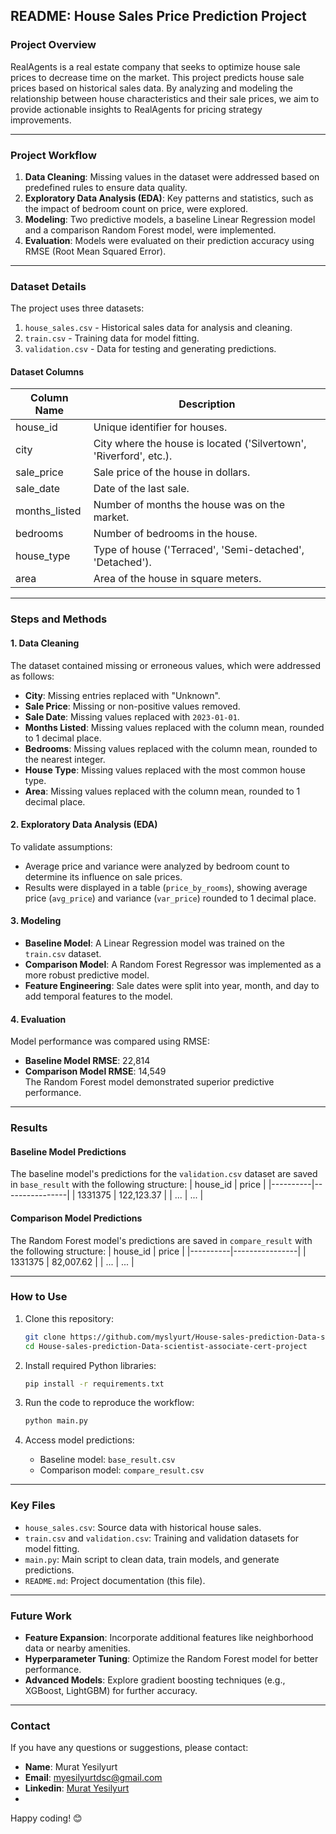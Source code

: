 ## README: House Sales Price Prediction Project

### **Project Overview**
RealAgents is a real estate company that seeks to optimize house sale prices to decrease time on the market. This project predicts house sale prices based on historical sales data. By analyzing and modeling the relationship between house characteristics and their sale prices, we aim to provide actionable insights to RealAgents for pricing strategy improvements.

---

### **Project Workflow**
1. **Data Cleaning**: Missing values in the dataset were addressed based on predefined rules to ensure data quality.
2. **Exploratory Data Analysis (EDA)**: Key patterns and statistics, such as the impact of bedroom count on price, were explored.
3. **Modeling**: Two predictive models, a baseline Linear Regression model and a comparison Random Forest model, were implemented.
4. **Evaluation**: Models were evaluated on their prediction accuracy using RMSE (Root Mean Squared Error).

---

### **Dataset Details**
The project uses three datasets:
1. `house_sales.csv` - Historical sales data for analysis and cleaning.
2. `train.csv` - Training data for model fitting.
3. `validation.csv` - Data for testing and generating predictions.

#### **Dataset Columns**
| Column Name     | Description                                                                 |
|------------------|-----------------------------------------------------------------------------|
| house_id         | Unique identifier for houses.                                              |
| city             | City where the house is located ('Silvertown', 'Riverford', etc.).         |
| sale_price       | Sale price of the house in dollars.                                        |
| sale_date        | Date of the last sale.                                                     |
| months_listed    | Number of months the house was on the market.                              |
| bedrooms         | Number of bedrooms in the house.                                           |
| house_type       | Type of house ('Terraced', 'Semi-detached', 'Detached').                   |
| area             | Area of the house in square meters.                                        |

---

### **Steps and Methods**

#### **1. Data Cleaning**
The dataset contained missing or erroneous values, which were addressed as follows:
- **City**: Missing entries replaced with "Unknown".
- **Sale Price**: Missing or non-positive values removed.
- **Sale Date**: Missing values replaced with `2023-01-01`.
- **Months Listed**: Missing values replaced with the column mean, rounded to 1 decimal place.
- **Bedrooms**: Missing values replaced with the column mean, rounded to the nearest integer.
- **House Type**: Missing values replaced with the most common house type.
- **Area**: Missing values replaced with the column mean, rounded to 1 decimal place.

#### **2. Exploratory Data Analysis (EDA)**
To validate assumptions:
- Average price and variance were analyzed by bedroom count to determine its influence on sale prices.
- Results were displayed in a table (`price_by_rooms`), showing average price (`avg_price`) and variance (`var_price`) rounded to 1 decimal place.

#### **3. Modeling**
- **Baseline Model**: A Linear Regression model was trained on the `train.csv` dataset.
- **Comparison Model**: A Random Forest Regressor was implemented as a more robust predictive model.
- **Feature Engineering**: Sale dates were split into year, month, and day to add temporal features to the model.

#### **4. Evaluation**
Model performance was compared using RMSE:
- **Baseline Model RMSE**: 22,814
- **Comparison Model RMSE**: 14,549  
The Random Forest model demonstrated superior predictive performance.

---

### **Results**
#### **Baseline Model Predictions**
The baseline model's predictions for the `validation.csv` dataset are saved in `base_result` with the following structure:
| house_id | price          |
|----------|----------------|
| 1331375  | 122,123.37     |
| ...      | ...            |

#### **Comparison Model Predictions**
The Random Forest model's predictions are saved in `compare_result` with the following structure:
| house_id | price          |
|----------|----------------|
| 1331375  | 82,007.62      |
| ...      | ...            |

---

### **How to Use**
1. Clone this repository:  
   ```bash
   git clone https://github.com/myslyurt/House-sales-prediction-Data-scientist-associate-cert-project.git
   cd House-sales-prediction-Data-scientist-associate-cert-project
   ```

2. Install required Python libraries:  
   ```bash
   pip install -r requirements.txt
   ```

3. Run the code to reproduce the workflow:
   ```bash
   python main.py
   ```

4. Access model predictions:
   - Baseline model: `base_result.csv`
   - Comparison model: `compare_result.csv`

---

### **Key Files**
- `house_sales.csv`: Source data with historical house sales.
- `train.csv` and `validation.csv`: Training and validation datasets for model fitting.
- `main.py`: Main script to clean data, train models, and generate predictions.
- `README.md`: Project documentation (this file).

---

### **Future Work**
- **Feature Expansion**: Incorporate additional features like neighborhood data or nearby amenities.
- **Hyperparameter Tuning**: Optimize the Random Forest model for better performance.
- **Advanced Models**: Explore gradient boosting techniques (e.g., XGBoost, LightGBM) for further accuracy.

---

### **Contact**
If you have any questions or suggestions, please contact:
- **Name**: Murat Yesilyurt
- **Email**: myesilyurtdsc@gmail.com
- **Linkedin**: [Murat Yesilyurt](https://www.linkedin.com/in/yesilyurt-murat/)
- 

Happy coding! 😊
